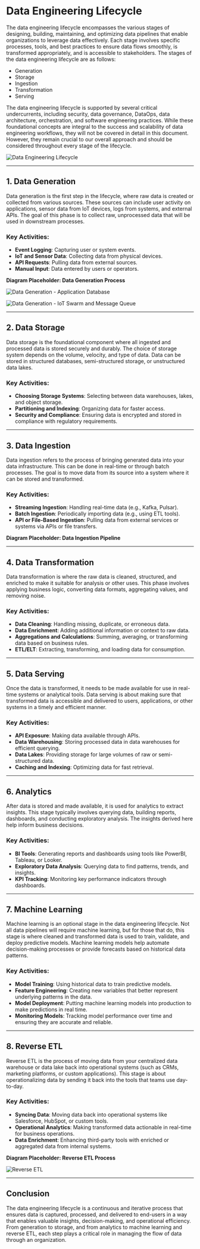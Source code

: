 # Data Engineering Lifecycle

The data engineering lifecycle encompasses the various stages of designing, building, maintaining, and optimizing data pipelines that enable organizations to leverage data effectively. Each stage involves specific processes, tools, and best practices to ensure data flows smoothly, is transformed appropriately, and is accessible to stakeholders. The stages of the data engineering lifecycle are as follows:
- Generation
- Storage
- Ingestion
- Transformation
- Serving

The data engineering lifecycle is supported by several critical undercurrents, including security, data governance, DataOps, data architecture, orchestration, and software engineering practices. While these foundational concepts are integral to the success and scalability of data engineering workflows, they will not be covered in detail in this document. However, they remain crucial to our overall approach and should be considered throughout every stage of the lifecycle.

![Data Engineering Lifecycle](../assets/images/data-platform_data-engineering-lifecycle.png)

---

## 1. **Data Generation**

Data generation is the first step in the lifecycle, where raw data is created or collected from various sources. These sources can include user activity on applications, sensor data from IoT devices, logs from systems, and external APIs. The goal of this phase is to collect raw, unprocessed data that will be used in downstream processes.

### Key Activities:
- **Event Logging**: Capturing user or system events.
- **IoT and Sensor Data**: Collecting data from physical devices.
- **API Requests**: Pulling data from external sources.
- **Manual Input**: Data entered by users or operators.

**Diagram Placeholder: Data Generation Process**

![Data Generation - Application Database](../assets/images/data-platform_data-generation-application-database.png)

![Data Generation - IoT Swarm and Message Queue](../assets/images/data-platform_data-generation-iot-swarm-and-message-queue.png)

---

## 2. **Data Storage**

Data storage is the foundational component where all ingested and processed data is stored securely and durably. The choice of storage system depends on the volume, velocity, and type of data. Data can be stored in structured databases, semi-structured storage, or unstructured data lakes.

### Key Activities:
- **Choosing Storage Systems**: Selecting between data warehouses, lakes, and object storage.
- **Partitioning and Indexing**: Organizing data for faster access.
- **Security and Compliance**: Ensuring data is encrypted and stored in compliance with regulatory requirements.

---

## 3. **Data Ingestion**

Data ingestion refers to the process of bringing generated data into your data infrastructure. This can be done in real-time or through batch processes. The goal is to move data from its source into a system where it can be stored and transformed.

### Key Activities:
- **Streaming Ingestion**: Handling real-time data (e.g., Kafka, Pulsar).
- **Batch Ingestion**: Periodically importing data (e.g., using ETL tools).
- **API or File-Based Ingestion**: Pulling data from external services or systems via APIs or file transfers.

**Diagram Placeholder: Data Ingestion Pipeline**

---

## 4. **Data Transformation**

Data transformation is where the raw data is cleaned, structured, and enriched to make it suitable for analysis or other uses. This phase involves applying business logic, converting data formats, aggregating values, and removing noise.

### Key Activities:
- **Data Cleaning**: Handling missing, duplicate, or erroneous data.
- **Data Enrichment**: Adding additional information or context to raw data.
- **Aggregations and Calculations**: Summing, averaging, or transforming data based on business rules.
- **ETL/ELT**: Extracting, transforming, and loading data for consumption.

---

## 5. **Data Serving**

Once the data is transformed, it needs to be made available for use in real-time systems or analytical tools. Data serving is about making sure that transformed data is accessible and delivered to users, applications, or other systems in a timely and efficient manner.

### Key Activities:
- **API Exposure**: Making data available through APIs.
- **Data Warehousing**: Storing processed data in data warehouses for efficient querying.
- **Data Lakes**: Providing storage for large volumes of raw or semi-structured data.
- **Caching and Indexing**: Optimizing data for fast retrieval.

---

## 6. **Analytics**

After data is stored and made available, it is used for analytics to extract insights. This stage typically involves querying data, building reports, dashboards, and conducting exploratory analysis. The insights derived here help inform business decisions.

### Key Activities:
- **BI Tools**: Generating reports and dashboards using tools like PowerBI, Tableau, or Looker.
- **Exploratory Data Analysis**: Querying data to find patterns, trends, and insights.
- **KPI Tracking**: Monitoring key performance indicators through dashboards.

---

## 7. **Machine Learning**

Machine learning is an optional stage in the data engineering lifecycle. Not all data pipelines will require machine learning, but for those that do, this stage is where cleaned and transformed data is used to train, validate, and deploy predictive models. Machine learning models help automate decision-making processes or provide forecasts based on historical data patterns.

### Key Activities:
- **Model Training**: Using historical data to train predictive models.
- **Feature Engineering**: Creating new variables that better represent underlying patterns in the data.
- **Model Deployment**: Putting machine learning models into production to make predictions in real time.
- **Monitoring Models**: Tracking model performance over time and ensuring they are accurate and reliable.

---

## 8. **Reverse ETL**

Reverse ETL is the process of moving data from your centralized data warehouse or data lake back into operational systems (such as CRMs, marketing platforms, or custom applications). This stage is about operationalizing data by sending it back into the tools that teams use day-to-day.

### Key Activities:
- **Syncing Data**: Moving data back into operational systems like Salesforce, HubSpot, or custom tools.
- **Operational Analytics**: Making transformed data actionable in real-time for business operations.
- **Data Enrichment**: Enhancing third-party tools with enriched or aggregated data from internal systems.

**Diagram Placeholder: Reverse ETL Process**

![Reverse ETL](../assets/images/data-platform_reverse-etl.png)

---

## Conclusion

The data engineering lifecycle is a continuous and iterative process that ensures data is captured, processed, and delivered to end-users in a way that enables valuable insights, decision-making, and operational efficiency. From generation to storage, and from analytics to machine learning and reverse ETL, each step plays a critical role in managing the flow of data through an organization.
